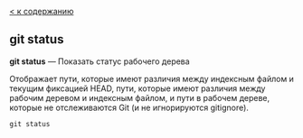 [< к содержанию](./readme.md)

## git status

**git status** — Показать статус рабочего дерева

Отображает пути, которые имеют различия между индексным файлом и текущим фиксацией HEAD, пути, которые имеют различия между рабочим деревом и индексным файлом, и пути в рабочем дереве, которые не отслеживаются Git (и не игнорируются gitignore).

```bash=
git status
```